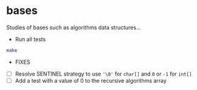 # bases
Studies of bases such as algorithms data structures...

- Run all tests
```BASH
make
```

- FIXES
- [ ] Resolve SENTINEL strategy to use `'\0'` for `char[]` and `0` or `-1` for `int[]`
- [ ] Add a test with a value of 0 to the recursive algorithms array

